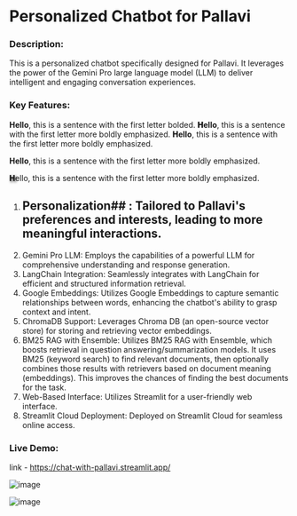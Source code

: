# Personalized Chatbot for Pallavi

### Description:

This is a personalized chatbot specifically designed for Pallavi. It leverages the power of the Gemini Pro large language model (LLM) to deliver intelligent and engaging conversation experiences.

### Key Features:
**<span style="font-weight: bold;">H</span>ello**, this is a sentence with the first letter bolded.
**<span style="font-weight: 900;">H</span>ello**, this is a sentence with the first letter more boldly emphasized.
**<span style="font-weight: 800;">H</span>ello**, this is a sentence with the first letter more boldly emphasized.

**<span style="font-weight: 700;">H</span>ello**, this is a sentence with the first letter more boldly emphasized.

<span style="font-weight: 800; text-shadow: 2px 2px 4px rgba(0,0,0,0.8);">H</span>ello, this is a sentence with the first letter more boldly emphasized.




1. ## Personalization## : Tailored to Pallavi's preferences and interests, leading to more meaningful interactions.
2. Gemini Pro LLM: Employs the capabilities of a powerful LLM for comprehensive understanding and response generation.
3. LangChain Integration: Seamlessly integrates with LangChain for efficient and structured information retrieval.
4. Google Embeddings: Utilizes Google Embeddings to capture semantic relationships between words, enhancing the chatbot's ability to grasp context and intent.
5. ChromaDB Support: Leverages Chroma DB (an open-source vector store) for storing and retrieving vector embeddings. 
6. BM25 RAG with Ensemble: Utilizes BM25 RAG with Ensemble, which boosts retrieval in question answering/summarization models. It uses BM25 (keyword search) to find relevant documents, then 
   optionally combines those results with retrievers based on document meaning (embeddings). This improves the chances of finding the best documents for the task.
7. Web-Based Interface: Utilizes Streamlit for a user-friendly web interface.
8. Streamlit Cloud Deployment: Deployed on Streamlit Cloud for seamless online access.
   

### Live Demo:

link - https://chat-with-pallavi.streamlit.app/

![image](https://github.com/Pallavi-S-02/Personal-Chatbot-For-Pallavi/assets/83487183/d2f7d3c2-377c-41b0-a6b2-89d7b868199f)


![image](https://github.com/Pallavi-S-02/Personal-Chatbot-For-Pallavi/assets/83487183/99d61c6a-8348-4154-8dd3-f763b4500292)




